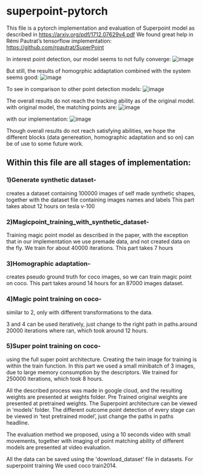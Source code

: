 # superpoint-pytorch
This file is a pytorch implementation and evaluation of Superpoint model as described in https://arxiv.org/pdf/1712.07629v4.pdf
We found great help in Rémi Pautrat’s tensorflow implementation: https://github.com/rpautrat/SuperPoint 


In interest point detection, our model seems to not fully converge:
![image](https://user-images.githubusercontent.com/73498160/111214173-4ca24600-85da-11eb-8fd3-2681b2f49719.png)

But still, the results of homogrphic addaptation combined with the system seems good:
![image](https://user-images.githubusercontent.com/73498160/111214201-55931780-85da-11eb-8001-57b1807bdb1b.png)

To see in comparison to other point detection models:
![image](https://user-images.githubusercontent.com/73498160/111214834-16b19180-85db-11eb-981e-29d950b2cf8a.png)

The overall results do not reach the tracking ability as of the original model.
with original model, the matching points are:
![image](https://user-images.githubusercontent.com/73498160/111215142-77d96500-85db-11eb-8fe2-c25bd7d8ee83.png)

with our implementation:
![image](https://user-images.githubusercontent.com/73498160/111215197-8c1d6200-85db-11eb-9e06-f04815a94b86.png)


Though overall results do not reach satisfying abilities, we hope the different blocks (data genereation, homographic adaptation and so on) can be of use to some future work.


## Within this file are all stages of implementation:
### 1)Generate synthetic dataset- 
creates a dataset containing 100000 images of self made synthetic shapes, together with the dataset file containing images names and labels
This part takes about 12 hours on tesla v-100
### 2)Magicpoint_training_with_synthetic_dataset- 
Training magic point model as described in the paper, with the exception that in our implementation we use premade data, and not created data on the fly. We train for about 40000 iterations. This part takes 7 hours
### 3)Homographic adaptation- 
creates pseudo ground truth for coco images, so we can train magic point on coco. This part takes around 14 hours for an 87000 images dataset.
### 4)Magic point training on coco- 
similar to 2, only with different transformations to the data.

3 and 4 can be used iteratively, just change to the right path in paths.around 20000 iterations where ran, which took around 12 hours. 

### 5)Super point training on coco- 
using the full super point architecture. Creating the twin image for training is within the train function. In this part we used a small minibatch of 3 images, due to large memory consumption by the descriptors. We trained for 250000 iterations, which took 8 hours.


All the described process was made in google cloud, and the resulting weights are presented at weights folder. Pre Trained original weights are presented at pretrained weights.
The Superpoint architecture can be viewed in ‘models’ folder.
The different outcome point detection of every stage can be viewed in ‘test pretrained model’, just change the paths in paths headline. 


The evaluation method we proposed, using a 10 seconds video with small movements, together with imaging of point matching ability of different models are presented at video evaluation. 

All the data can be saved using the 'download_dataset' file in datasets. 
For superpoint training We used coco train2014.

